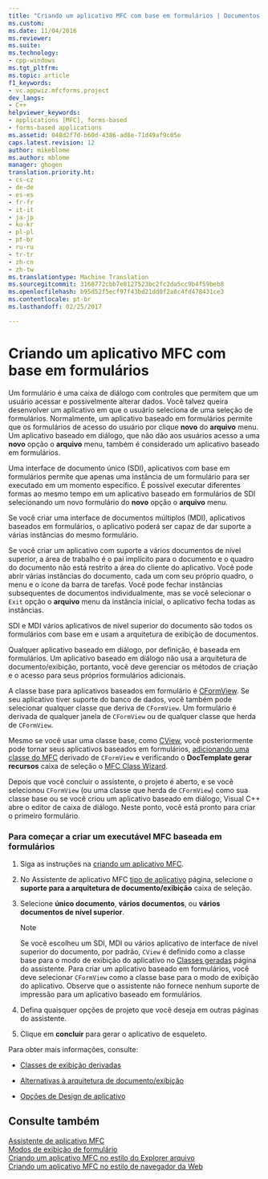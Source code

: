 ```yaml
---
title: "Criando um aplicativo MFC com base em formulários | Documentos do Microsoft"
ms.custom: 
ms.date: 11/04/2016
ms.reviewer: 
ms.suite: 
ms.technology:
- cpp-windows
ms.tgt_pltfrm: 
ms.topic: article
f1_keywords:
- vc.appwiz.mfcforms.project
dev_langs:
- C++
helpviewer_keywords:
- applications [MFC], forms-based
- forms-based applications
ms.assetid: 048d2f7d-b60d-4386-ad8e-71d49af9c05e
caps.latest.revision: 12
author: mikeblome
ms.author: mblome
manager: ghogen
translation.priority.ht:
- cs-cz
- de-de
- es-es
- fr-fr
- it-it
- ja-jp
- ko-kr
- pl-pl
- pt-br
- ru-ru
- tr-tr
- zh-cn
- zh-tw
ms.translationtype: Machine Translation
ms.sourcegitcommit: 3168772cbb7e8127523bc2fc2da5cc9b4f59beb8
ms.openlocfilehash: b95d52f5ecf97f43bd21dd0f2a8c4fd478431ce3
ms.contentlocale: pt-br
ms.lasthandoff: 02/25/2017

---
```

# <a name="creating-a-forms-based-mfc-application"></a>Criando um aplicativo MFC com base em formulários
Um formulário é uma caixa de diálogo com controles que permitem que um usuário acessar e possivelmente alterar dados. Você talvez queira desenvolver um aplicativo em que o usuário seleciona de uma seleção de formulários. Normalmente, um aplicativo baseado em formulários permite que os formulários de acesso do usuário por clique **novo** do **arquivo** menu. Um aplicativo baseado em diálogo, que não dão aos usuários acesso a uma **novo** opção o **arquivo** menu, também é considerado um aplicativo baseado em formulários.  
  
 Uma interface de documento único (SDI), aplicativos com base em formulários permite que apenas uma instância de um formulário para ser executado em um momento específico. É possível executar diferentes formas ao mesmo tempo em um aplicativo baseado em formulários de SDI selecionando um novo formulário do **novo** opção o **arquivo** menu.  
  
 Se você criar uma interface de documentos múltiplos (MDI), aplicativos baseados em formulários, o aplicativo poderá ser capaz de dar suporte a várias instâncias do mesmo formulário.  
  
 Se você criar um aplicativo com suporte a vários documentos de nível superior, a área de trabalho é o pai implícito para o documento e o quadro do documento não está restrito a área do cliente do aplicativo. Você pode abrir várias instâncias do documento, cada um com seu próprio quadro, o menu e o ícone da barra de tarefas. Você pode fechar instâncias subsequentes de documentos individualmente, mas se você selecionar o `Exit` opção o **arquivo** menu da instância inicial, o aplicativo fecha todas as instâncias.  
  
 SDI e MDI vários aplicativos de nível superior do documento são todos os formulários com base em e usam a arquitetura de exibição de documentos.  
  
 Qualquer aplicativo baseado em diálogo, por definição, é baseada em formulários. Um aplicativo baseado em diálogo não usa a arquitetura de documento/exibição, portanto, você deve gerenciar os métodos de criação e o acesso para seus próprios formulários adicionais.  
  
 A classe base para aplicativos baseados em formulário é [CFormView](../../mfc/reference/cformview-class.md). Se seu aplicativo tiver suporte do banco de dados, você também pode selecionar qualquer classe que deriva de `CFormView`. Um formulário é derivada de qualquer janela de `CFormView` ou de qualquer classe que herda de `CFormView`.  
  
 Mesmo se você usar uma classe base, como [CView](../../mfc/reference/cview-class.md), você posteriormente pode tornar seus aplicativos baseados em formulários, [adicionando uma classe do MFC](../../mfc/reference/adding-an-mfc-class.md) derivado de `CFormView` e verificando o **DocTemplate gerar recursos** caixa de seleção o [MFC Class Wizard](../../mfc/reference/document-template-strings-mfc-add-class-wizard.md).  
  
 Depois que você concluir o assistente, o projeto é aberto, e se você selecionou `CFormView` (ou uma classe que herda de `CFormView`) como sua classe base ou se você criou um aplicativo baseado em diálogo, Visual C++ abre o editor de caixa de diálogo. Neste ponto, você está pronto para criar o primeiro formulário.  
  
### <a name="to-begin-creating-a-forms-based-mfc-executable"></a>Para começar a criar um executável MFC baseada em formulários  
  
1.  Siga as instruções na [criando um aplicativo MFC](../../mfc/reference/creating-an-mfc-application.md).  
  
2.  No Assistente de aplicativo MFC [tipo de aplicativo](../../mfc/reference/application-type-mfc-application-wizard.md) página, selecione o **suporte para a arquitetura de documento/exibição** caixa de seleção.  
  
3.  Selecione **único documento**, **vários documentos**, ou **vários documentos de nível superior**.  
  
    > [!NOTE]
    >  Se você escolheu um SDI, MDI ou vários aplicativo de interface de nível superior do documento, por padrão, `CView` é definido como a classe base para o modo de exibição do aplicativo no [Classes geradas](../../mfc/reference/generated-classes-mfc-application-wizard.md) página do assistente. Para criar um aplicativo baseado em formulários, você deve selecionar `CFormView` como a classe base para o modo de exibição do aplicativo. Observe que o assistente não fornece nenhum suporte de impressão para um aplicativo baseado em formulários.  
  
4.  Defina quaisquer opções de projeto que você deseja em outras páginas do assistente.  
  
5.  Clique em **concluir** para gerar o aplicativo de esqueleto.  
  
 Para obter mais informações, consulte:  
  
-   [Classes de exibição derivadas](../../mfc/derived-view-classes-available-in-mfc.md)  
  
-   [Alternativas à arquitetura de documento/exibição](../../mfc/alternatives-to-the-document-view-architecture.md)  
  
-   [Opções de Design de aplicativo](../../mfc/application-design-choices.md)  
  
## <a name="see-also"></a>Consulte também  
 [Assistente de aplicativo MFC](../../mfc/reference/mfc-application-wizard.md)   
 [Modos de exibição de formulário](../../mfc/form-views-mfc.md)   
 [Criando um aplicativo MFC no estilo do Explorer arquivo](../../mfc/reference/creating-a-file-explorer-style-mfc-application.md)   
 [Criando um aplicativo MFC no estilo de navegador da Web](../../mfc/reference/creating-a-web-browser-style-mfc-application.md)


